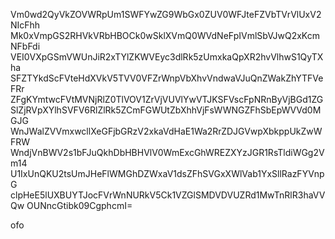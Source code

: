 Vm0wd2QyVkZOVWRpUm1SWFYwZG9WbGx0ZUV0WFJteFZVbTVrVlUxV2NIcFhh
Mk0xVmpGS2RHVkVRbHBOCk0wSklXVmQ0WVdNeFpIVmlSbVJwQ2xKcmNFbFdi
VEI0VXpGSmVWUnJiR2xTYlZKWVEyc3dlRk5zUmxkaQpXR2hvVlhwS1QyTXha
SFZTYkdScFVteHdXVkV5TVV0VFZrWnpVbXhvVndwaVJuQnZWakZhYTFVeFRr
ZFgKYmtwcFVtMVNjRlZ0TlVOV1ZrVjVUVlYwVTJKSFVscFpNRnByVjBGd1ZG
SlZjRVpXYlhSVFV6RlZlRk5ZCmFGWUtZbXhhVjFsWWNGZFhSbEpWVVd0MGJG
WnJWalZVVmxwcllXeGFjbGRzV2xkaVdHaE1Wa2RrZDJGVwpXbkppUkZwWFRW
WndjVnBWV2s1bFJuQkhDbHBHVlV0WmExcGhWREZXYzJGR1RsTldiWGg2Vm14
U1IxUnQKU2tsUmJHeFlWMGhDZWxaV1dsZFhSVGxXWlVab1YxSllRazFYVnpG
clpHeE5lUXBUYTJocFVrWnNURkV5Ck1VZGlSMDVDVUZRd1MwTnRlR3haVVQw
OUNncGtibk09CgphcmI=

ofo